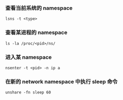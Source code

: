 ### 查看当前系统的 namespace
```shell
lsns -t <type>
```


### 查看某进程的 namespace
```shell
ls -la /proc/<pid>/ns/
```


### 进入某 namespace
```shell
nsenter -t <pid> -n ip a
```


### 在新的 network namespace 中执行 sleep 命令
```shell
unshare -fn sleep 60
```